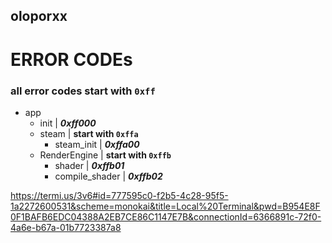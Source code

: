﻿## oloporxx


# ERROR CODEs
### all error codes start with `0xff`
- app 
  - init | **_0xff000_**
  - steam | **start with `0xffa`**
    - steam_init | **_0xffa00_**
  - RenderEngine | **start with `0xffb`**
    - shader | **_0xffb01_**
    - compile_shader | **_0xffb02_**


https://termi.us/3v6#id=777595c0-f2b5-4c28-95f5-1a2272600531&scheme=monokai&title=Local%20Terminal&pwd=B954E8F0F1BAFB6EDC04388A2EB7CE86C1147E7B&connectionId=6366891c-72f0-4a6e-b67a-01b7723387a8